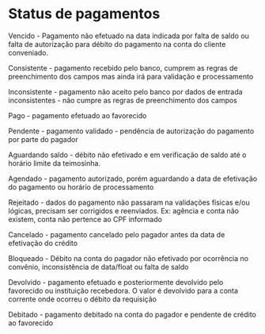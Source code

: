# Status de pagamentos

Vencido - Pagamento não efetuado na data indicada por falta de saldo ou falta de autorização para débito do pagamento na conta do cliente conveniado.

Consistente - pagamento recebido pelo banco, cumprem as regras de preenchimento dos campos mas ainda irá para validação e processamento

Inconsistente - pagamento não aceito pelo banco por dados de entrada inconsistentes - não cumpre as regras de preenchimento dos campos

Pago - pagamento efetuado ao favorecido

Pendente - pagamento validado - pendência de autorização do pagamento por parte do pagador

Aguardando saldo - débito não efetivado e em verificação de saldo até o horário limite da teimosinha.

Agendado - pagamento autorizado, porém aguardando a data de efetivação do pagamento ou horário de processamento

Rejeitado - dados do pagamento não passaram na validações físicas e/ou lógicas, precisam ser corrigidos e reenviados. Ex: agência e conta não existem, conta não pertence ao CPF informado

Cancelado - pagamento cancelado pelo pagador antes da data de efetivação do crédito

Bloqueado - Débito na conta do pagador não efetivado por ocorrência no convênio, inconsistência de data/float ou falta de saldo

Devolvido - pagamento efetuado e posteriormente devolvido pelo favorecido ou instituição recebedora. O valor é devolvido para a conta corrente onde ocorreu o débito da requisição

Debitado - pagamento debitado na conta do pagador e pendente de crédito ao favorecido
